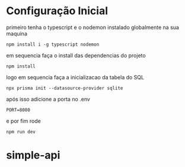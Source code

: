 # Configuração Inicial

primeiro tenha o typescript e o nodemon instalado globalmente na sua maquina

    npm install i -g typescript nodemon

em sequencia faça o install das dependencias do projeto

    npm install

logo em sequencia faça a inicializacao da tabela do SQL

    npx prisma init --datasource-provider sqlite

após isso adicione a porta no .env

    PORT=8080

e por fim rode

    npm run dev
# simple-api
